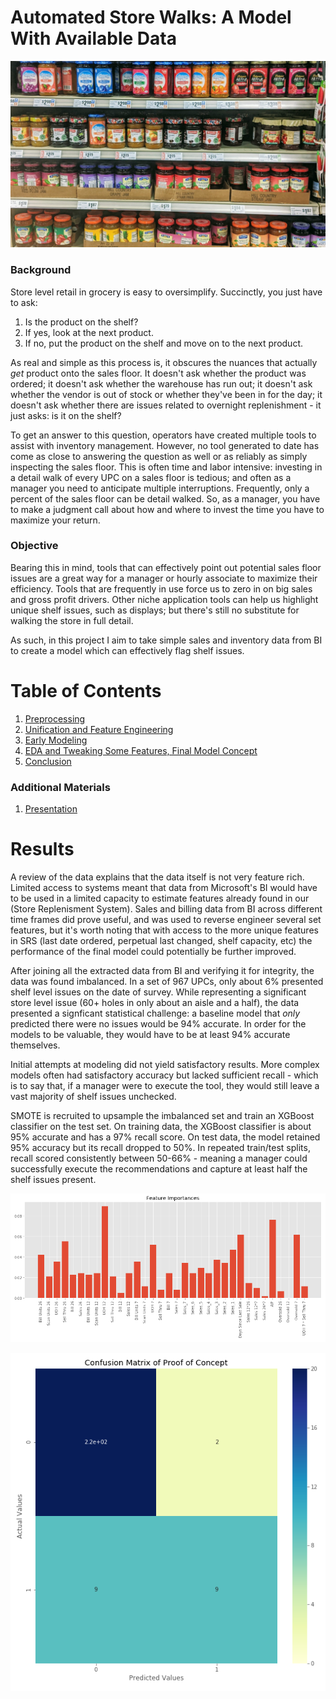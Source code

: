 
# Automated Store Walks:  A Model With Available Data

![](MVIMG_20200325_202944.jpg)

### Background
Store level retail in grocery is easy to oversimplify. Succinctly, you just have to ask:

1. Is the product on the shelf?
2. If yes, look at the next product.
3. If no, put the product on the shelf and move on to the next product.

As real and simple as this process is, it obscures the nuances that actually *get* product onto the sales floor. It doesn't ask whether the product was ordered; it doesn't ask whether the warehouse has run out; it doesn't ask whether the vendor is out of stock or whether they've been in for the day; it doesn't ask whether there are issues related to overnight replenishment - it just asks:  is it on the shelf?

To get an answer to this question, operators have created multiple tools to assist with inventory management. However, no tool generated to date has come as close to answering the question as well or as reliably as simply inspecting the sales floor. This is often time and labor intensive:  investing in a detail walk of every UPC on a sales floor is tedious; and often as a manager you need to anticipate multiple interruptions. Frequently, only a percent of the sales floor can be detail walked. So, as a manager, you have to make a judgment call about how and where to invest the time you have to maximize your return.

### Objective
Bearing this in mind, tools that can effectively point out potential sales floor issues are a great way for a manager or hourly associate to maximize their efficiency. Tools that are frequently in use force us to zero in on big sales and gross profit drivers. Other niche application tools can help us highlight unique shelf issues, such as displays; but there's still no substitute for walking the store in full detail.

As such, in this project I aim to take simple sales and inventory data from BI to create a model which can effectively flag shelf issues.

# Table of Contents

1. [Preprocessing](Preprocessing.ipynb)
2. [Unification and Feature Engineering](Unification%20and%20Feature%20Engineering.ipynb)
3. [Early Modeling](Modeling.ipynb)
4. [EDA and Tweaking Some Features, Final Model Concept](EDA.ipynb)
5. [Conclusion](Conclusion.ipynb)

### Additional Materials
1. [Presentation](Presentation.pdf)

# Results

A review of the data explains that the data itself is not very feature rich. Limited access to systems meant that data from Microsoft's BI would have to be used in a limited capacity to estimate features already found in our (Store Replenisment System). Sales and billing data from BI across different time frames did prove useful, and was used to reverse engineer several set features, but it's worth noting that with access to the more unique features in SRS (last date ordered, perpetual last changed, shelf capacity, etc) the performance of the final model could potentially be further improved.

After joining all the extracted data from BI and verifying it for integrity, the data was found imbalanced. In a set of 967 UPCs, only about 6% presented shelf level issues on the date of survey. While representing a significant store level issue (60+ holes in only about an aisle and a half), the data presented a signficant statistical challenge:  a baseline model that *only* predicted there were no issues would be 94% accurate. In order for the models to be valuable, they would have to be at least 94% accurate themselves.

Initial attempts at modeling did not yield satisfactory results. More complex models often had satisfactory accuracy but lacked sufficient recall - which is to say that, if a manager were to execute the tool, they would still leave a vast majority of shelf issues unchecked.

SMOTE is recruited to upsample the imbalanced set and train an XGBoost classifier on the test set. On training data, the XGBoost classifier is about 95% accurate and has a 97% recall score. On test data, the model retained 95% accuracy but its recall dropped to 50%. In repeated train/test splits, recall scored consistently between 50-66% - meaning a manager could successfully execute the recommendations and capture at least half the shelf issues present.

![](Capture.PNG)

![](Confusion.PNG)
